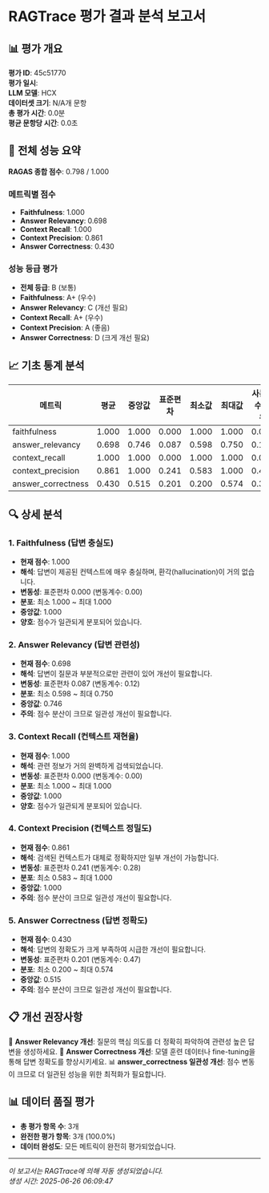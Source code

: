 # RAGTrace 평가 결과 분석 보고서

## 📊 평가 개요

**평가 ID**: 45c51770  
**평가 일시**:   
**LLM 모델**: HCX  
**데이터셋 크기**: N/A개 문항  
**총 평가 시간**: 0.0분  
**평균 문항당 시간**: 0.0초  

## 🎯 전체 성능 요약

**RAGAS 종합 점수**: 0.798 / 1.000

### 메트릭별 점수
- **Faithfulness**: 1.000
- **Answer Relevancy**: 0.698
- **Context Recall**: 1.000
- **Context Precision**: 0.861
- **Answer Correctness**: 0.430

### 성능 등급 평가
- **전체 등급**: B (보통)
- **Faithfulness**: A+ (우수)
- **Answer Relevancy**: C (개선 필요)
- **Context Recall**: A+ (우수)
- **Context Precision**: A (좋음)
- **Answer Correctness**: D (크게 개선 필요)

## 📈 기초 통계 분석

| 메트릭 | 평균 | 중앙값 | 표준편차 | 최소값 | 최대값 | 사분위수 범위 |
|--------|------|--------|----------|--------|--------|---------------|
| faithfulness | 1.000 | 1.000 | 0.000 | 1.000 | 1.000 | 0.000 |
| answer_relevancy | 0.698 | 0.746 | 0.087 | 0.598 | 0.750 | 0.152 |
| context_recall | 1.000 | 1.000 | 0.000 | 1.000 | 1.000 | 0.000 |
| context_precision | 0.861 | 1.000 | 0.241 | 0.583 | 1.000 | 0.417 |
| answer_correctness | 0.430 | 0.515 | 0.201 | 0.200 | 0.574 | 0.374 |

## 🔍 상세 분석

### 1. Faithfulness (답변 충실도)
- **현재 점수**: 1.000
- **해석**: 답변이 제공된 컨텍스트에 매우 충실하며, 환각(hallucination)이 거의 없습니다.
- **변동성**: 표준편차 0.000 (변동계수: 0.00)
- **분포**: 최소 1.000 ~ 최대 1.000
- **중앙값**: 1.000
- **양호**: 점수가 일관되게 분포되어 있습니다.

### 2. Answer Relevancy (답변 관련성)
- **현재 점수**: 0.698
- **해석**: 답변이 질문과 부분적으로만 관련이 있어 개선이 필요합니다.
- **변동성**: 표준편차 0.087 (변동계수: 0.12)
- **분포**: 최소 0.598 ~ 최대 0.750
- **중앙값**: 0.746
- **주의**: 점수 분산이 크므로 일관성 개선이 필요합니다.

### 3. Context Recall (컨텍스트 재현율)
- **현재 점수**: 1.000
- **해석**: 관련 정보가 거의 완벽하게 검색되었습니다.
- **변동성**: 표준편차 0.000 (변동계수: 0.00)
- **분포**: 최소 1.000 ~ 최대 1.000
- **중앙값**: 1.000
- **양호**: 점수가 일관되게 분포되어 있습니다.

### 4. Context Precision (컨텍스트 정밀도)
- **현재 점수**: 0.861
- **해석**: 검색된 컨텍스트가 대체로 정확하지만 일부 개선이 가능합니다.
- **변동성**: 표준편차 0.241 (변동계수: 0.28)
- **분포**: 최소 0.583 ~ 최대 1.000
- **중앙값**: 1.000
- **주의**: 점수 분산이 크므로 일관성 개선이 필요합니다.


### 5. Answer Correctness (답변 정확도)
- **현재 점수**: 0.430
- **해석**: 답변의 정확도가 크게 부족하여 시급한 개선이 필요합니다.
- **변동성**: 표준편차 0.201 (변동계수: 0.47)
- **분포**: 최소 0.200 ~ 최대 0.574
- **중앙값**: 0.515
- **주의**: 점수 분산이 크므로 일관성 개선이 필요합니다.


## 📋 개선 권장사항

📌 **Answer Relevancy 개선**: 질문의 핵심 의도를 더 정확히 파악하여 관련성 높은 답변을 생성하세요.
📌 **Answer Correctness 개선**: 모델 훈련 데이터나 fine-tuning을 통해 답변 정확도를 향상시키세요.
📊 **answer_correctness 일관성 개선**: 점수 변동이 크므로 더 일관된 성능을 위한 최적화가 필요합니다.

## 📊 데이터 품질 평가

- **총 평가 항목 수**: 3개
- **완전한 평가 항목**: 3개 (100.0%)
- **데이터 완성도**: 모든 메트릭이 완전히 평가되었습니다.

---

*이 보고서는 RAGTrace에 의해 자동 생성되었습니다.*  
*생성 시간: 2025-06-26 06:09:47*
